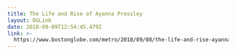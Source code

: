 ```yaml
---
title: The Life and Rise of Ayanna Pressley
layout: OGLink
date: 2018-09-09T12:54:45.479Z
link: >-
  https://www.bostonglobe.com/metro/2018/09/08/the-life-and-rise-ayanna-pressley/pqdppGFPoZPSEwo3Ko23BJ/story.html?p1=BGMenu_Article
---
```


